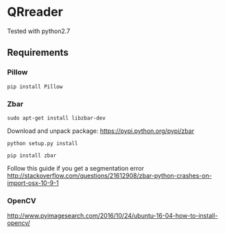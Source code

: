 # QRreader

Tested with python2.7

## Requirements

### Pillow

`pip install Pillow`

### Zbar

`sudo apt-get install libzbar-dev`

Download and unpack package: https://pypi.python.org/pypi/zbar

`python setup.py install`

`pip install zbar`

Follow this guide if you get a segmentation error http://stackoverflow.com/questions/21612908/zbar-python-crashes-on-import-osx-10-9-1

### OpenCV

http://www.pyimagesearch.com/2016/10/24/ubuntu-16-04-how-to-install-opencv/


